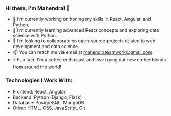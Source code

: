 ### Hi there, I'm Mahendra! 👋

- 🔭 I’m currently working on honing my skills in React, Angular, and Python.
- 🌱 I’m currently learning advanced React concepts and exploring data science with Python.
- 👯 I’m looking to collaborate on open-source projects related to web development and data science.
- 📫 You can reach me via email at mahendrateamwork@gmail.com.
- ⚡ Fun fact: I'm a coffee enthusiast and love trying out new coffee blends from around the world!

### Technologies I Work With:

- Frontend: React, Angular
- Backend: Python (Django, Flask)
- Database: PostgreSQL, MongoDB
- Other: HTML, CSS, JavaScript, Git
